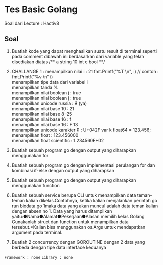 # Tes Basic Golang

Soal dari Lecture : Hactiv8

## Soal

1. Buatlah kode yang dapat menghasilkan suatu result di terminal seperti pada comment dibawah ini berdasarkan dari variable yang telah disediakan diatas
	/**
		a
		string
		10
		int
		c
		bool
	**/

1. CHALLANGE 1 : 
	menampilkan nilai i : 21 fmt.Printf("%T \n", i) // contoh : fmt.Printf("%v \n" i)<br>
	menampilkan tipe data dari variabel i<br> 
	menampilkan tanda %<br>
	menampilkan nilai boolean j : true<br>
	menampilkan nilai boolean j : true<br>
	menampilkan unicode russia : Я (ya)<br>
	menampilkan nilai base 10 : 21<br>
	menampilkan nilai base 8 :25<br>
	menampilkan nilai base 16 : f<br>
	menampilkan nilai base 16 : F 13<br>
	menampilkan unicode karakter Я : U+042F var k float64 = 123.456;<br>
	menampilkan float : 123.456000<br>
	menampilkan float scientific : 1.234560E+02
	
1. Buatlah sebuah program go dengan output yang diharapkan menggunakan for
1. Buatlah sebuah program go dengan implementasi perulangan for dan kombinasi if-else dengan output yang diharapkan
1. Buatlah sebuah program go dengan output yang diharapkan menggunakan function
1. Buatlah sebuah service berupa CLI untuk menampilkan data teman-teman kalian dikelas.Contohnya, ketika kalian menjalankan perintah go run biodata.go 1maka data yang akan muncul adalah data teman kalian dengan absen no 1. Data yang harus ditampilkan yaitu:●Nama●Alamat●Pekerjaan●Alasan memilih kelas Golang Gunakanlah struct dan function untuk menampilkan data tersebut.*Kalian bisa menggunakan os.Args untuk mendapatkan argument pada terminal.
1. Buatlah 2 concurrency dengan GOROUTINE dengan 2 data yang berbeda dengan tipe data interface keduanya

`Framework : none`
`Library : none`
